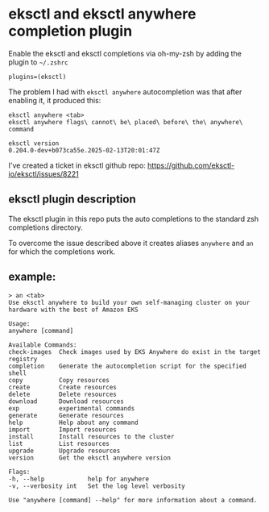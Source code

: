 # eksctl and eksctl anywhere completion plugin

Enable the eksctl and eksctl completions via oh-my-zsh by adding the plugin to `~/.zshrc`
```shell
plugins=(eksctl)
```

The problem I had with `eksctl anywhere` autocompletion was that after enabling it, it produced this:
```shell
eksctl anywhere <tab>
eksctl anywhere flags\ cannot\ be\ placed\ before\ the\ anywhere\ command

eksctl version
0.204.0-dev+b073ca55e.2025-02-13T20:01:47Z
```

I've created a ticket in eksctl github repo: https://github.com/eksctl-io/eksctl/issues/8221

## eksctl plugin description
The eksctl plugin in this repo puts the auto completions to the standard zsh completions directory.

To overcome the issue described above it creates aliases `anywhere` and `an` for which the completions work.

## example:

```shell
> an <tab>
Use eksctl anywhere to build your own self-managing cluster on your hardware with the best of Amazon EKS

Usage:
anywhere [command]

Available Commands:
check-images  Check images used by EKS Anywhere do exist in the target registry
completion    Generate the autocompletion script for the specified shell
copy          Copy resources
create        Create resources
delete        Delete resources
download      Download resources
exp           experimental commands
generate      Generate resources
help          Help about any command
import        Import resources
install       Install resources to the cluster
list          List resources
upgrade       Upgrade resources
version       Get the eksctl anywhere version

Flags:
-h, --help            help for anywhere
-v, --verbosity int   Set the log level verbosity

Use "anywhere [command] --help" for more information about a command.

```

